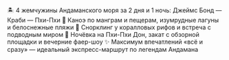 🏝️ 4 жемчужины Андаманского моря за 2 дня и 1 ночь: Джеймс Бонд — Краби — Пхи-Пхи
🚤 Каноэ по манграм и пещерам, изумрудные лагуны и белоснежные пляжи
🐠 Снорклинг у коралловых рифов и встреча с подводным миром
🌅 Ночёвка на Пхи-Пхи Дон, закат с обзорной площадки и вечерние фаер-шоу
✨ Максимум впечатлений «всё и сразу» — идеальный экспресс-маршрут по легендам Андамана